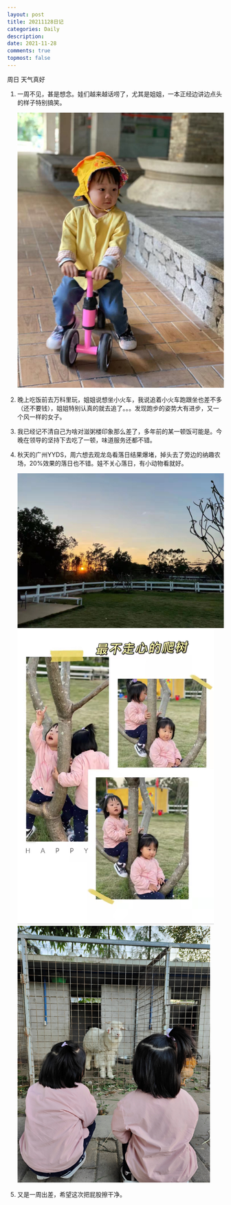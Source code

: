 ```yaml
---
layout: post
title: 20211128日记
categories: Daily
description: 
date: 2021-11-28
comments: true
topmost: false
---
```


周日 天气真好

1. 一周不见，甚是想念。娃们越来越话唠了，尤其是姐姐，一本正经边讲边点头的样子特别搞笑。

   <img src="https://raw.githubusercontent.com/bong860313/MyImage/main/202111282338928.png" alt="image-20211128233834075" style="zoom:67%;" />

2. 晚上吃饭前去万科里玩，姐姐说想坐小火车，我说追着小火车跑跟坐也差不多（还不要钱），姐姐特别认真的就去追了。。。发现跑步的姿势大有进步，又一个风一样的女子。

3. 我已经记不清自己为啥对滋粥楼印象那么差了，多年前的某一顿饭可能是。今晚在领导的坚持下去吃了一顿，味道服务还都不错。

4. 秋天的广州YYDS，周六想去观龙岛看落日结果爆堵，掉头去了旁边的纳趣农场，20%效果的落日也不错。娃不关心落日，有小动物看就好。

   <img src="https://raw.githubusercontent.com/bong860313/MyImage/main/202111282339319.png" alt="image-20211128233903799" style="zoom:67%;" />

   <img src="https://raw.githubusercontent.com/bong860313/MyImage/main/202111282339655.png" alt="image-20211128233953931" style="zoom:67%;" />

   <img src="https://raw.githubusercontent.com/bong860313/MyImage/main/202111282342156.png" alt="image-20211128234239666" style="zoom:67%;" />

5. 又是一周出差，希望这次把屁股擦干净。
